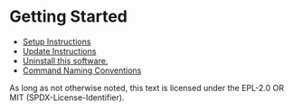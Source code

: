 # Getting Started

* [Setup Instructions](./manual/setup.md)
* [Update Instructions](./manual/update.md)
* [Uninstall this software.](./manual/uninstall.md)
* [Command Naming Conventions](./manual/command.naming.conventions.md)

As long as not otherwise noted,
this text is licensed under the EPL-2.0 OR MIT (SPDX-License-Identifier).
